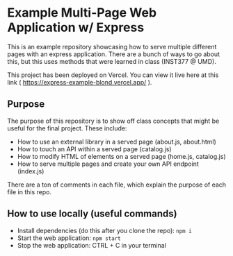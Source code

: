 # Example Multi-Page Web Application w/ Express
This is an example repository showcasing how to serve multiple different pages with 
an express application. There are a bunch of ways to go about this, but this uses methods that were learned in class (INST377 @ UMD).

This project has been deployed on Vercel. You can view it live here at this link ( https://express-example-blond.vercel.app/ ).

## Purpose
The purpose of this repository is to show off class concepts that might be useful for the final project. These include:
- How to use an external library in a served page (about.js, about.html)
- How to touch an API within a served page (catalog.js)
- How to modify HTML of elements on a served page (home.js, catalog.js)
- How to serve multiple pages and create your own API endpoint (index.js)

There are a ton of comments in each file, which explain the purpose of each file in this repo.

## How to use locally (useful commands)
- Install dependencies (do this after you clone the repo): `npm i`
- Start the web application: `npm start`
- Stop the web application: CTRL + C in your terminal

